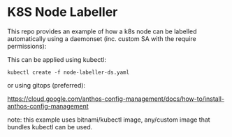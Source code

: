 # K8S Node Labeller
This repo provides an example of how a k8s node can be labelled automatically using a daemonset (inc. custom SA with the require permissions):

This can be applied using kubectl:

```
kubectl create -f node-labeller-ds.yaml
```

or using gitops (preferred):

https://cloud.google.com/anthos-config-management/docs/how-to/install-anthos-config-management

note: this example uses bitnami/kubectl image, any/custom image that bundles kubectl can be used.
